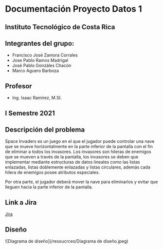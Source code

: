 # Documentación Proyecto Datos 1

## Instituto Tecnológico de Costa Rica

## Integrantes del grupo:
* Francisco José Zamora Corrales
* Jose Pablo Ramos Madrigal 
* José Pablo Gonzáles Chacón
* Marco Aguero Barboza

## Profesor
* Ing. Isaac Ramírez, M.SI.

## I Semestre 2021

## Descripción del problema
Space Invaders es un juego en el que el jugador puede controlar una nave que se mueve horizontalmente en la parte
inferior de la pantalla con el fin de eliminar a todos los invasores. Los invasores son hileras de enemigos
que se mueven a través de la pantalla, 
los invasores se deben que implementar mediante 
estructuras de datos lineales como las 
listas enlazadas, listas doblemente enlazadas y listas circulares, además cada hilera de enemigos posee atributos especiales. 

Por otra parte, el jugador deberá mover la nave para eliminarlos y evitar que lleguen hacia la parte inferior de la pantalla.

## Link a Jira
[Jira](https://pablorm.atlassian.net/secure/RapidBoard.jspa?rapidView=2&projectKey=PD1)

## Diseño
![Diagrama de diseño](/resoucrces/Diagrama de diseño.jpeg)

    